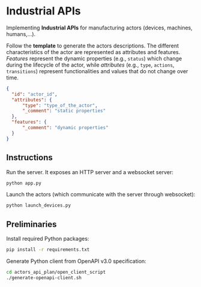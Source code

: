 # Industrial APIs

Implementing **Industrial APIs** for manufacturing actors (devices, machines, humans,...). 

Follow the **template** to generate the actors descriptions. The different characteristics of the actor are represented as attributes and features. <em>Features</em> represent the dynamic properties (e.g., <code>status</code>) which change during the lifecycle of the actor, while <em>attributes</em> (e.g., <code>type</code>, <code>actions</code>, <code>transitions</code>) represent functionalities and values that do not change over time.
```json
{
  "id": "actor_id",
  "attributes": {
      "type": "type_of_the_actor",
      "_comment": "static properties"
  },
  "features": {
      "_comment": "dynamic properties"
  }
}
```

## Instructions
Run the server. It exposes an HTTP server and a websocket server:
```sh
python app.py
```

Launch the actors (which communicate with the server through websocket):
```sh
python launch_devices.py
```

## Preliminaries
Install required Python packages:
```sh
pip install -r requirements.txt
```

Generate Python client from OpenAPI v3.0 specification:
```sh
cd actors_api_plan/open_client_script
./generate-openapi-client.sh
```
